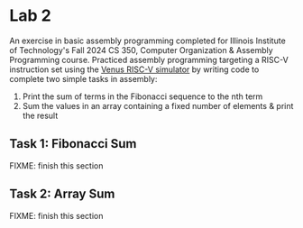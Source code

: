 # Lab 2

An exercise in basic assembly programming completed for Illinois Institute of Technology's Fall 2024 CS 350, Computer Organization & Assembly Programming course.
Practiced assembly programming targeting a RISC-V instruction set using the [Venus RISC-V simulator](https://venus.cs61c.org/) by writing code to complete two simple tasks in assembly:

1. Print the sum of terms in the Fibonacci sequence to the nth term
2. Sum the values in an array containing a fixed number of elements & print the result

## Task 1: Fibonacci Sum

FIXME: finish this section

## Task 2: Array Sum

FIXME: finish this section
